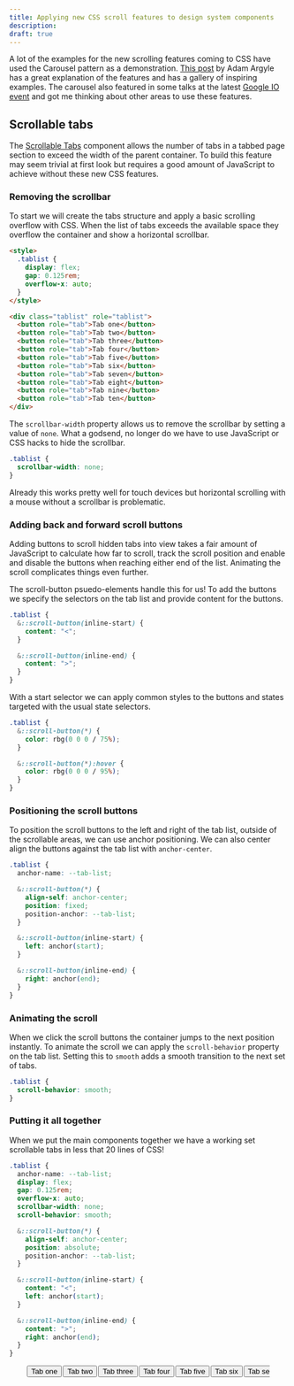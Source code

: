 ```yaml
---
title: Applying new CSS scroll features to design system components
description:
draft: true
---
```


A lot of the examples for the new scrolling features coming to CSS have used the
Carousel pattern as a demonstration. [This post][carousel-article] by Adam
Argyle has a great explanation of the features and has a gallery of inspiring
examples. The carousel also featured in some talks at the latest [Google IO
event][google-io] and got me thinking about other areas to use these features.

## Scrollable tabs

The [Scrollable Tabs][scrollable-tabs] component allows the number of tabs in a
tabbed page section to exceed the width of the parent container. To build this
feature may seem trivial at first look but requires a good amount of JavaScript
to achieve without these new CSS features.

### Removing the scrollbar

To start we will create the tabs structure and apply a basic scrolling overflow
with CSS. When the list of tabs exceeds the available space they overflow the
container and show a horizontal scrollbar.

```html
<style>
  .tablist {
    display: flex;
    gap: 0.125rem;
    overflow-x: auto;
  }
</style>

<div class="tablist" role="tablist">
  <button role="tab">Tab one</button>
  <button role="tab">Tab two</button>
  <button role="tab">Tab three</button>
  <button role="tab">Tab four</button>
  <button role="tab">Tab five</button>
  <button role="tab">Tab six</button>
  <button role="tab">Tab seven</button>
  <button role="tab">Tab eight</button>
  <button role="tab">Tab nine</button>
  <button role="tab">Tab ten</button>
</div>
```

The `scrollbar-width` property allows us to remove the scrollbar by setting a
value of `none`. What a godsend, no longer do we have to use JavaScript or CSS
hacks to hide the scrollbar.

```css
.tablist {
  scrollbar-width: none;
}
```

Already this works pretty well for touch devices but horizontal scrolling with a
mouse without a scrollbar is problematic.

### Adding back and forward scroll buttons

Adding buttons to scroll hidden tabs into view takes a fair amount of JavaScript
to calculate how far to scroll, track the scroll position and enable and disable
the buttons when reaching either end of the list. Animating the scroll
complicates things even further.

The scroll-button psuedo-elements handle this for us! To add the buttons we
specify the selectors on the tab list and provide content for the buttons.

```css
.tablist {
  &::scroll-button(inline-start) {
    content: "<";
  }

  &::scroll-button(inline-end) {
    content: ">";
  }
}
```

With a start selector we can apply common styles to the buttons and states
targeted with the usual state selectors.

```css
.tablist {
  &::scroll-button(*) {
    color: rbg(0 0 0 / 75%);
  }

  &::scroll-button(*):hover {
    color: rbg(0 0 0 / 95%);
  }
}
```

### Positioning the scroll buttons

To position the scroll buttons to the left and right of the tab list, outside of
the scrollable areas, we can use anchor positioning. We can also center align
the buttons against the tab list with `anchor-center`.

```css
.tablist {
  anchor-name: --tab-list;

  &::scroll-button(*) {
    align-self: anchor-center;
    position: fixed;
    position-anchor: --tab-list;
  }

  &::scroll-button(inline-start) {
    left: anchor(start);
  }

  &::scroll-button(inline-end) {
    right: anchor(end);
  }
}
```

### Animating the scroll

When we click the scroll buttons the container jumps to the next position
instantly. To animate the scroll we can apply the `scroll-behavior` property on
the tab list. Setting this to `smooth` adds a smooth transition to the next set
of tabs.

```css
.tablist {
  scroll-behavior: smooth;
}
```

### Putting it all together

When we put the main components together we have a working set scrollable tabs
in less that 20 lines of CSS!

```css
.tablist {
  anchor-name: --tab-list;
  display: flex;
  gap: 0.125rem;
  overflow-x: auto;
  scrollbar-width: none;
  scroll-behavior: smooth;

  &::scroll-button(*) {
    align-self: anchor-center;
    position: absolute;
    position-anchor: --tab-list;
  }

  &::scroll-button(inline-start) {
    content: "<";
    left: anchor(start);
  }

  &::scroll-button(inline-end) {
    content: ">";
    right: anchor(end);
  }
}
```

<style>
.tablist-wrapper {
  margin: 0 auto 3rem;
  max-width: 600px;
  padding: 0 2rem;
  position: relative;
}

.tablist {
  anchor-name: --tab-list;
  display: flex;
  gap: 0.125rem;
  overflow-x: auto;
  scrollbar-width: none;
  scroll-behavior: smooth;

  &::scroll-button(*) {
    align-self: anchor-center;
    position: absolute;
    position-anchor: --tab-list;
  }

  &::scroll-button(inline-start) {
    content: "<";
    left: anchor(start);
  }

  &::scroll-button(inline-end) {
    content: ">";
    right: anchor(end);
  }
}

.tab {
  white-space: nowrap;
}
</style>

<div class="tablist-wrapper">
  <div class="tablist" role="tablist">
    <button class="tab" role="tab">Tab one</button>
    <button class="tab" role="tab">Tab two</button>
    <button class="tab" role="tab">Tab three</button>
    <button class="tab" role="tab">Tab four</button>
    <button class="tab" role="tab">Tab five</button>
    <button class="tab" role="tab">Tab six</button>
    <button class="tab" role="tab">Tab seven</button>
    <button class="tab" role="tab">Tab eight</button>
    <button class="tab" role="tab">Tab nine</button>
    <button class="tab" role="tab">Tab ten</button>
    <button class="tab" role="tab">Tab eleven</button>
    <button class="tab" role="tab">Tab twelve</button>
    <button class="tab" role="tab">Tab thirteen</button>
    <button class="tab" role="tab">Tab fourteen</button>
    <button class="tab" role="tab">Tab fifteen</button>
    <button class="tab" role="tab">Tab sixteen</button>
    <button class="tab" role="tab">Tab seventeen</button>
    <button class="tab" role="tab">Tab eighteen</button>
    <button class="tab" role="tab">Tab nineteen</button>
    <button class="tab" role="tab">Tab twenty</button>
  </div>
</div>

[carousel-article]: https://developer.chrome.com/blog/carousels-with-css
[google-io]: https://youtu.be/GSVe6zguiao?si=15-ZnNVwETe4gkra&t=20
[scrollable-tabs]: https://youtu.be/GSVe6zguiao?si=15-ZnNVwETe4gkra&t=20
